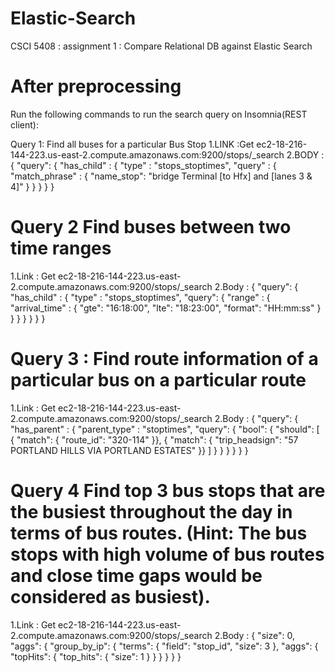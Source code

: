 # Elastic-Search
CSCI 5408 : assignment 1 : Compare Relational DB against Elastic Search

# After preprocessing

Run the following commands to run the search query on Insomnia(REST client):

Query 1: Find all buses for a particular Bus Stop
1.LINK :Get ec2-18-216-144-223.us-east-2.compute.amazonaws.com:9200/stops/_search
2.BODY : 
{
"query": {
"has_child" : {
"type" : "stops_stoptimes",
"query" : {
"match_phrase" : {
"name_stop": "bridge Terminal [to Hfx] and [lanes 3 & 4]"
}
}
}
}
}

# Query 2 Find buses between two time ranges
1.Link : Get ec2-18-216-144-223.us-east-2.compute.amazonaws.com:9200/stops/_search
2.Body : 
{
"query":
{
"has_child" :
{
"type" : "stops_stoptimes",
"query": {
"range" :
{
"arrival_time" :
{
"gte": "16:18:00",
"lte": "18:23:00",
"format": "HH:mm:ss"
}
}
}
}
}
}
}

# Query 3 : Find route information of a particular bus on a particular route
1.Link : Get ec2-18-216-144-223.us-east-2.compute.amazonaws.com:9200/stops/_search
2.Body :
{
"query":
{
"has_parent" :
{
"parent_type" : "stoptimes",
"query":
{
"bool": {
"should":
[
{ "match": { "route_id": "320-114" }},
{ "match": { "trip_headsign": "57 PORTLAND HILLS VIA PORTLAND ESTATES" }}
]
}
}
}
}
}
}
# Query 4 Find top 3 bus stops that are the busiest throughout the day in terms of bus routes. (Hint: The bus stops with high volume of bus routes and close time gaps would be considered as busiest).
1.Link : Get ec2-18-216-144-223.us-east-2.compute.amazonaws.com:9200/stops/_search
2.Body :
{
"size": 0,
"aggs": {
"group_by_ip": {
"terms": {
"field": "stop_id",
"size": 3
},
"aggs": {
"topHits": {
"top_hits": {
"size": 1
}
}
}
}
}
}
